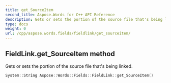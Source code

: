 ```yaml
---
title: get_SourceItem
second_title: Aspose.Words for C++ API Reference
description: Gets or sets the portion of the source file that's being linked. 
type: docs
weight: 0
url: /cpp/aspose.words.fields/fieldlink/get_sourceitem/
---
```

## FieldLink.get_SourceItem method


Gets or sets the portion of the source file that's being linked.

```cpp
System::String Aspose::Words::Fields::FieldLink::get_SourceItem()
```

